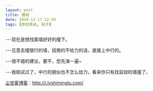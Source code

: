 ```yaml
---
layout: post
title: 撞墙
date: 2010-12-17 12:59
tags: [原创笑话, 段子]
---
```

---现在是想找面墙好好的撞下。

---见意去撞银行的墙，招商的不给力的话，直接上中行的。

---很不错的建议，要不，您先演一遍~

---我刚试过了，中行的貌似也不怎么给力，看来你只有找监狱的墙撞了。

<a href="http://i.lvshiminglu.com/">尘世客博客</a>：<a href="http://i.lvshiminglu.com/">http://i.lvshiminglu.com/</a>

